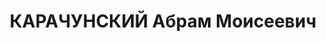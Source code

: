 ---
title: КАРАЧУНСКИЙ Абрам Моисеевич
description: (?) (р.3 января 1894, Слободка Остерского уезда Черниговской губ.). Закончил
  1-е Киевское коммерческое училище (аттестат №406), учился с 22.08.1905 по 31.05.1916.
  Студент первого курса (декабрь 1916 г) Киевского Политехнического Института . Август
  1917 год — прошение о поступлении на экономическое отделение Киевского Коммерческого
  института. (153-5-3472 Дело Коммерческого Института Карачунский Аврам Мошкович 1894
  г.). Студент Киевского коммерческого института. Брак 13 (26).02.1918 г в Киеве с
  гражданкою города Киева Эсфирью Ицко-Мовшевой Маховер (ГАКО Фонд 1164 Опись 1 Дело
  523-525)
---